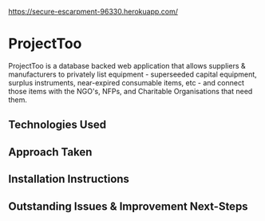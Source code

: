 
https://secure-escarpment-96330.herokuapp.com/

# ProjectToo

ProjectToo is a database backed web application that allows suppliers & manufacturers to privately list equipment - superseeded capital equipment, surplus instruments, near-expired consumable items, etc - and connect those items with the NGO's, NFPs, and Charitable Organisations that need them.

## Technologies Used

## Approach Taken

## Installation Instructions

## Outstanding Issues & Improvement Next-Steps

